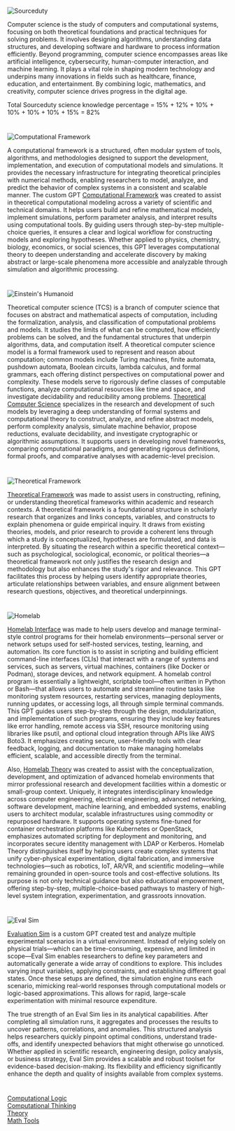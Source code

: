 ![Sourceduty](https://github.com/user-attachments/assets/3d0fb087-582d-403f-959b-67a358f16e97)

Computer science is the study of computers and computational systems, focusing on both theoretical foundations and practical techniques for solving problems. It involves designing algorithms, understanding data structures, and developing software and hardware to process information efficiently. Beyond programming, computer science encompasses areas like artificial intelligence, cybersecurity, human-computer interaction, and machine learning. It plays a vital role in shaping modern technology and underpins many innovations in fields such as healthcare, finance, education, and entertainment. By combining logic, mathematics, and creativity, computer science drives progress in the digital age.

Total Sourceduty science knowledge percentage = 15% + 12% + 10% + 10% + 10% + 10% + 15% = 82%

#

![Computational Framework](https://github.com/user-attachments/assets/3a48bf62-95e6-4e15-8d81-49387df80be1)

A computational framework is a structured, often modular system of tools, algorithms, and methodologies designed to support the development, implementation, and execution of computational models and simulations. It provides the necessary infrastructure for integrating theoretical principles with numerical methods, enabling researchers to model, analyze, and predict the behavior of complex systems in a consistent and scalable manner. The custom GPT [Computational Framework](https://chatgpt.com/g/g-67b4d3c629c08191becbe614b7ee88df-computational-framework) was created to assist in theoretical computational modeling across a variety of scientific and technical domains. It helps users build and refine mathematical models, implement simulations, perform parameter analysis, and interpret results using computational tools. By guiding users through step-by-step multiple-choice queries, it ensures a clear and logical workflow for constructing models and exploring hypotheses. Whether applied to physics, chemistry, biology, economics, or social sciences, this GPT leverages computational theory to deepen understanding and accelerate discovery by making abstract or large-scale phenomena more accessible and analyzable through simulation and algorithmic processing.

#

![Einstein's Humanoid](https://github.com/user-attachments/assets/3e7e548e-da6f-4608-b644-0fc00e1d84d9)

Theoretical computer science (TCS) is a branch of computer science that focuses on abstract and mathematical aspects of computation, including the formalization, analysis, and classification of computational problems and models. It studies the limits of what can be computed, how efficiently problems can be solved, and the fundamental structures that underpin algorithms, data, and computation itself. A theoretical computer science model is a formal framework used to represent and reason about computation; common models include Turing machines, finite automata, pushdown automata, Boolean circuits, lambda calculus, and formal grammars, each offering distinct perspectives on computational power and complexity. These models serve to rigorously define classes of computable functions, analyze computational resources like time and space, and investigate decidability and reducibility among problems. [Theoretical Computer Science](https://chatgpt.com/g/g-6835d19e83488191be7b15a06f8f5e1c-theoretical-computer-science)  specializes in the research and development of such models by leveraging a deep understanding of formal systems and computational theory to construct, analyze, and refine abstract models, perform complexity analysis, simulate machine behavior, propose reductions, evaluate decidability, and investigate cryptographic or algorithmic assumptions. It supports users in developing novel frameworks, comparing computational paradigms, and generating rigorous definitions, formal proofs, and comparative analyses with academic-level precision.

#

![Theoretical Framework](https://github.com/user-attachments/assets/702d2f50-6a71-4b83-af68-370407bb551e)

[Theoretical Framework](https://chatgpt.com/g/g-67b590732a98819192ae5cd5f60bac85-theoretical-framework) was made to assist users in constructing, refining, or understanding theoretical frameworks within academic and research contexts. A theoretical framework is a foundational structure in scholarly research that organizes and links concepts, variables, and constructs to explain phenomena or guide empirical inquiry. It draws from existing theories, models, and prior research to provide a coherent lens through which a study is conceptualized, hypotheses are formulated, and data is interpreted. By situating the research within a specific theoretical context—such as psychological, sociological, economic, or political theories—a theoretical framework not only justifies the research design and methodology but also enhances the study's rigor and relevance. This GPT facilitates this process by helping users identify appropriate theories, articulate relationships between variables, and ensure alignment between research questions, objectives, and theoretical underpinnings.

#

![Homelab](https://github.com/user-attachments/assets/34d98c3c-53a2-4763-89f2-163eb9a91b7b)

[Homelab Interface](https://chatgpt.com/g/g-682c30980c7481918170b5a18a3ef72a-homelab-interface) was made to help users develop and manage terminal-style control programs for their homelab environments—personal server or network setups used for self-hosted services, testing, learning, and automation. Its core function is to assist in scripting and building efficient command-line interfaces (CLIs) that interact with a range of systems and services, such as servers, virtual machines, containers (like Docker or Podman), storage devices, and network equipment. A homelab control program is essentially a lightweight, scriptable tool—often written in Python or Bash—that allows users to automate and streamline routine tasks like monitoring system resources, restarting services, managing deployments, running updates, or accessing logs, all through simple terminal commands. This GPT guides users step-by-step through the design, modularization, and implementation of such programs, ensuring they include key features like error handling, remote access via SSH, resource monitoring using libraries like psutil, and optional cloud integration through APIs like AWS Boto3. It emphasizes creating secure, user-friendly tools with clear feedback, logging, and documentation to make managing homelabs efficient, scalable, and accessible directly from the terminal.

Also, [Homelab Theory](https://chatgpt.com/g/g-682c30980c7481918170b5a18a3ef72a-homelab-interface) was created to assist with the conceptualization, development, and optimization of advanced homelab environments that mirror professional research and development facilities within a domestic or small-group context. Uniquely, it integrates interdisciplinary knowledge across computer engineering, electrical engineering, advanced networking, software development, machine learning, and embedded systems, enabling users to architect modular, scalable infrastructures using commodity or repurposed hardware. It supports operating systems fine-tuned for container orchestration platforms like Kubernetes or OpenStack, emphasizes automated scripting for deployment and monitoring, and incorporates secure identity management with LDAP or Kerberos. Homelab Theory distinguishes itself by helping users create complex systems that unify cyber-physical experimentation, digital fabrication, and immersive technologies—such as robotics, IoT, AR/VR, and scientific modeling—while remaining grounded in open-source tools and cost-effective solutions. Its purpose is not only technical guidance but also educational empowerment, offering step-by-step, multiple-choice-based pathways to mastery of high-level system integration, experimentation, and grassroots innovation.

#

![Eval Sim](https://github.com/user-attachments/assets/4109b622-5c93-4bc0-8290-d252fd21f650)

[Evaluation Sim](https://chatgpt.com/g/g-685f8f4e0e5c8191aef313a300e71c49-evaluation-sim) is a custom GPT created test and analyze multiple experimental scenarios in a virtual environment. Instead of relying solely on physical trials—which can be time-consuming, expensive, and limited in scope—Eval Sim enables researchers to define key parameters and automatically generate a wide array of conditions to explore. This includes varying input variables, applying constraints, and establishing different goal states. Once these setups are defined, the simulation engine runs each scenario, mimicking real-world responses through computational models or logic-based approximations. This allows for rapid, large-scale experimentation with minimal resource expenditure.

The true strength of an Eval Sim lies in its analytical capabilities. After completing all simulation runs, it aggregates and processes the results to uncover patterns, correlations, and anomalies. This structured analysis helps researchers quickly pinpoint optimal conditions, understand trade-offs, and identify unexpected behaviors that might otherwise go unnoticed. Whether applied in scientific research, engineering design, policy analysis, or business strategy, Eval Sim provides a scalable and robust toolset for evidence-based decision-making. Its flexibility and efficiency significantly enhance the depth and quality of insights available from complex systems.

#

[Computational Logic](https://chatgpt.com/g/g-JTuo4xfRG-computational-logic)
<br>
[Computational Thinking](https://chatgpt.com/g/g-aYGM8Fap6-computational-thinking)
<br>
[Theory](https://github.com/sourceduty/Theory)
<br>
[Math Tools](https://github.com/sourceduty/Math_Tools)
